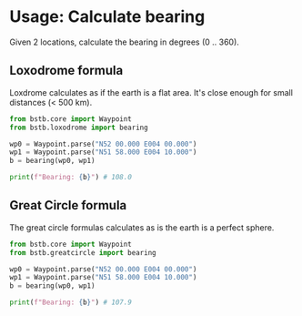 # Usage: Calculate bearing

Given 2 locations, calculate the bearing in degrees (0 .. 360).

## Loxodrome formula

Loxdrome calculates as if the earth is a flat area.
It's close enough for small distances (< 500 km).

```python
from bstb.core import Waypoint
from bstb.loxodrome import bearing

wp0 = Waypoint.parse("N52 00.000 E004 00.000")
wp1 = Waypoint.parse("N51 58.000 E004 10.000")
b = bearing(wp0, wp1)

print(f"Bearing: {b}") # 108.0
```

## Great Circle formula

The great circle formulas calculates as is the earth is a perfect sphere.

```python
from bstb.core import Waypoint
from bstb.greatcircle import bearing

wp0 = Waypoint.parse("N52 00.000 E004 00.000")
wp1 = Waypoint.parse("N51 58.000 E004 10.000")
b = bearing(wp0, wp1)

print(f"Bearing: {b}") # 107.9
```
